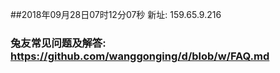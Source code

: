 ##2018年09月28日07时12分07秒 新址: 159.65.9.216
### 兔友常见问题及解答: https://github.com/wanggonging/d/blob/w/FAQ.md
